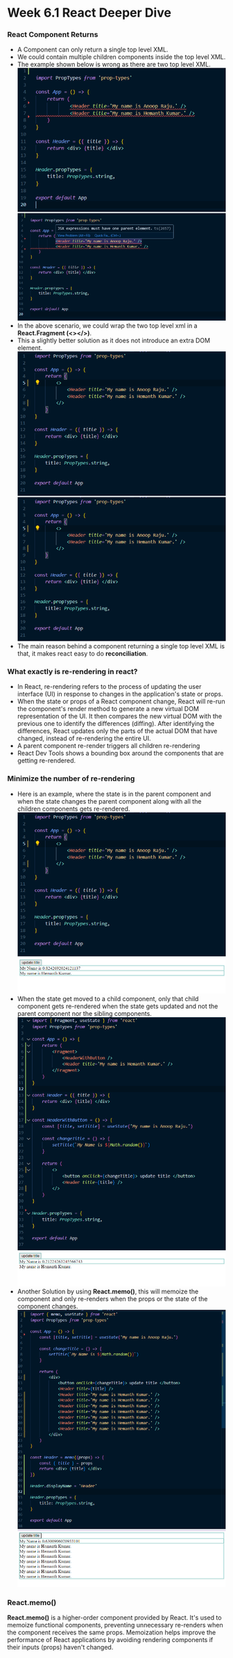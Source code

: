 # Week 6.1 React Deeper Dive

### React Component Returns
- A Component can only return a single top level XML.
- We could contain multiple children components inside the top level XML.
- The example shown below is wrong as there are two top level XML.
![Two top level XML](/week%206/week-6.1/images/two-top-level-xml.png)
![Two top level XML error](/week%206/week-6.1/images/two-top-level-xml-error.png)
- In the above scenario, we could wrap the two top level xml in a **React.Fragment (<></>)**.
- This a slightly better solution as it does not introduce an extra DOM element.
![with react fragment ](/week%206/week-6.1/images/top-level-frament-symbol.png)
![with react fragment](/week%206/week-6.1/images/top-level-react-fragment-component.png)
- The main reason behind a component returning a single top level XML is that, it makes react easy to do **reconciliation**.  

### What exactly is re-rendering in react?
- In React, re-rendering refers to the process of updating the user interface (UI) in response to changes in the application's state or props. 
- When the state or props of a React component change, React will re-run the component's render method to generate a new virtual DOM representation of the UI. It then compares the new virtual DOM with the previous one to identify the differences (diffing). After identifying the differences, React updates only the parts of the actual DOM that have changed, instead of re-rendering the entire UI.
- A parent component re-render triggers all children re-rendering
- React Dev Tools shows a bounding box around the components that are getting re-rendered.

### Minimize the number of re-rendering
- Here is an example, where the state is in the parent component and when the state changes the parent component along with all the children components gets re-rendered.
    ![](images/state-in-parent.png)
    ![](images/bounded-box-state-in-parent.png)
- When the state get moved to a child component, only that child component gets re-rendered when the state gets updated and not the parent component nor the sibling components.
    ![](images/state-moved-to-child-component.png)
    ![](images/bounded-box-state-moved-to-child-component.png)
- Another Solution by using **React.memo()**, this will memoize the component and only re-renders when the props or the state of the component changes.
    ![](images/state-inparent-component-using-memo-in-child-component.png)
    ![](images/bounded-box-state-inparent-component-using-memo-in-child-component.png)

### React.memo()
**React.memo()** is a higher-order component provided by React. It's used to memoize functional components, preventing unnecessary re-renders when the component receives the same props. Memoization helps improve the performance of React applications by avoiding rendering components if their inputs (props) haven't changed.
